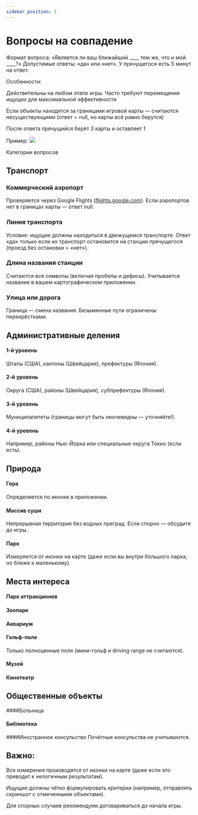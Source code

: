 ```yaml
---
sidebar_position: 3
---
```

# Вопросы на совпадение


Формат вопроса:
«Является ли ваш ближайший ____ тем же, что и мой ____?»
Допустимые ответы: «да» или «нет». У прячущегося есть 5 минут на ответ.

Особенности:

Действительны на любом этапе игры.
Часто требуют перемещения ищущих для максимальной эффективности

Если объекты находятся за границами игровой карты — считаются несуществующими (ответ = null, но карты всё равно берутся)

После ответа прячущийся берёт 3 карты и оставляет 1

Пример:
![](../assets/seeking_matching_questions.png)

Категории вопросов
## Транспорт
### Коммерческий аэропорт
Проверяется через Google Flights ([flights.google.com](https://flights.google.com)). Если аэропортов нет в границах карты — ответ null. 

### Линия транспорта
Условие: ищущие должны находиться в движущемся транспорте.
Ответ «да» только если их транспорт остановится на станции прячущегося (проезд без остановки = «нет»).

### Длина названия станции
Считаются все символы (включая пробелы и дефисы). Учитывается название в вашем картографическом приложении.

### Улица или дорога
Граница — смена названия. Безымянные пути ограничены перекрёстками.

## Административные деления
#### 1-й уровень
Штаты (США), кантоны (Швейцария), префектуры (Япония).

#### 2-й уровень
Округа (США), районы (Швейцария), субпрефектуры (Япония).

#### 3-й уровень
Муниципалитеты (границы могут быть неочевидны — уточняйте!).

#### 4-й уровень
Например, районы Нью-Йорка или специальные округа Токио (если есть).

## Природа
#### Гора
Определяется по иконке в приложении.

#### Массив суши
Непрерывная территория без водных преград. Если спорно — обсудите до игры.

#### Парк
Измеряется от иконки на карте (даже если вы внутри большого парка, но ближе к маленькому).

## Места интереса
#### Парк аттракционов

#### Зоопарк

#### Аквариум

#### Гольф-поле
Только полноценные поля (мини-гольф и driving range не считаются).

#### Музей

#### Кинотеатр

## Общественные объекты
####Больница

#### Библиотека

####Иностранное консульство
Почётные консульства не учитываются.

## Важно:

Все измерения производятся от иконки на карте (даже если это приводит к нелогичным результатам).

Ищущие должны чётко формулировать критерии (например, отправлять скриншот с отмеченными объектами).

Для спорных случаев рекомендуем договариваться до начала игры.
